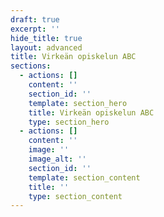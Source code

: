 ```yaml
---
draft: true
excerpt: ''
hide_title: true
layout: advanced
title: Virkeän opiskelun ABC
sections:
  - actions: []
    content: ''
    section_id: ''
    template: section_hero
    title: Virkeän opiskelun ABC
    type: section_hero
  - actions: []
    content: ''
    image: ''
    image_alt: ''
    section_id: ''
    template: section_content
    title: ''
    type: section_content
---
```

